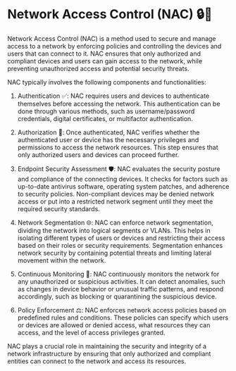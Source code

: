 # Network Access Control (NAC) 🔒🔑

Network Access Control (NAC) is a method used to secure and manage access to a network by enforcing policies and controlling the devices and users that can connect to it. NAC ensures that only authorized and compliant devices and users can gain access to the network, while preventing unauthorized access and potential security threats.

NAC typically involves the following components and functionalities:

1. Authentication ✅: NAC requires users and devices to authenticate themselves before accessing the network. This authentication can be done through various methods, such as username/password credentials, digital certificates, or multifactor authentication.

2. Authorization 🚦: Once authenticated, NAC verifies whether the authenticated user or device has the necessary privileges and permissions to access the network resources. This step ensures that only authorized users and devices can proceed further.

3. Endpoint Security Assessment 🛡️: NAC evaluates the security posture and compliance of the connecting devices. It checks for factors such as up-to-date antivirus software, operating system patches, and adherence to security policies. Non-compliant devices may be denied network access or put into a restricted network segment until they meet the required security standards.

4. Network Segmentation 🌐: NAC can enforce network segmentation, dividing the network into logical segments or VLANs. This helps in isolating different types of users or devices and restricting their access based on their roles or security requirements. Segmentation enhances network security by containing potential threats and limiting lateral movement within the network.

5. Continuous Monitoring 📡: NAC continuously monitors the network for any unauthorized or suspicious activities. It can detect anomalies, such as changes in device behavior or unusual traffic patterns, and respond accordingly, such as blocking or quarantining the suspicious device.

6. Policy Enforcement ⚖️: NAC enforces network access policies based on predefined rules and conditions. These policies can specify which users or devices are allowed or denied access, what resources they can access, and the level of access privileges granted.

NAC plays a crucial role in maintaining the security and integrity of a network infrastructure by ensuring that only authorized and compliant entities can connect to the network and access its resources.
